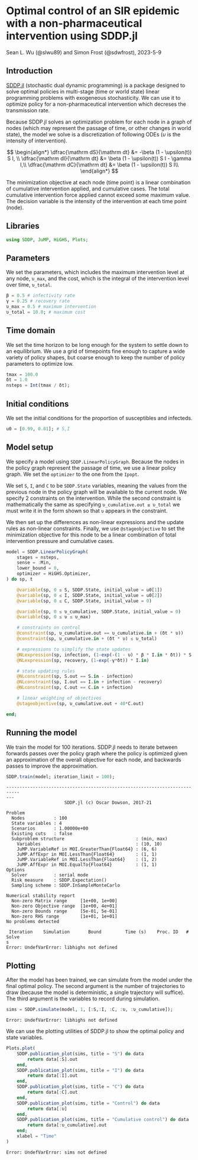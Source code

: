 # Optimal control of an SIR epidemic with a non-pharmaceutical intervention using SDDP.jl
Sean L. Wu (@slwu89) and Simon Frost (@sdwfrost), 2023-5-9

## Introduction

[SDDP.jl](https://odow.github.io/SDDP.jl/stable/) (stochastic dual dynamic programming) is a package designed
to solve optimal policies in multi-stage (time or world state) linear programming problems with exogeneous stochasticity.
We can use it to optimize policy for a non-pharmaceutical intervention which decreses the transmission rate.

Because SDDP.jl solves an optimization problem for each node in a graph of nodes (which may represent the passage of time, or other changes
in world state), the model we solve is a discretization of following ODEs ($\upsilon$ is the intensity of intervention). 

$$
\begin{align*}
\dfrac{\mathrm dS}{\mathrm dt} &= -\beta (1 - \upsilon(t)) S I, \\
\dfrac{\mathrm dI}{\mathrm dt} &= \beta (1 - \upsilon(t)) S I - \gamma I,\\ 
\dfrac{\mathrm dC}{\mathrm dt} &= \beta (1 - \upsilon(t)) S I\\
\end{align*}
$$

The minimization objective at each node (time point) is a linear combination of cumulative intervention applied,
and cumulative cases. The total cumulative intervention force applied cannot exceed some maximum value.
The decision variable is the intensity of the intervention at each time point (node).

## Libraries

```julia
using SDDP, JuMP, HiGHS, Plots;
```




## Parameters

We set the parameters, which includes the maximum intervention level at any node, `υ_max`, and the cost, which is the integral of the intervention level over time, `υ_total`.

```julia
β = 0.5 # infectivity rate
γ = 0.25 # recovery rate
υ_max = 0.5 # maximum intervention
υ_total = 10.0; # maximum cost
```




## Time domain

We set the time horizon to be long enough for the system to settle down to an equilibrium. We use a grid of timepoints fine enough to capture a wide variety of policy shapes, but coarse enough to keep the number of policy parameters to optimize low.

```julia
tmax = 100.0
δt = 1.0
nsteps = Int(tmax / δt);
```




## Initial conditions

We set the initial conditions for the proportion of susceptibles and infecteds.

```julia
u0 = [0.99, 0.01]; # S,I
```




## Model setup

We specify a model using `SDDP.LinearPolicyGraph`. Because the nodes in the policy graph represent the
passage of time, we use a linear policy graph. We set the `optimizer` to the one from the `Ipopt`.

We set `S`, `I`, and `C` to be `SDDP.State` variables, meaning the values from the previous node in the policy
graph will be available to the current node. We specify 2 constraints on the intervention. While the second
constraint is mathematically the same as specifying `υ_cumulative.out ≤ υ_total` we must write it in
the form shown so that `υ` appears in the constraint.

We then set up the differences as non-linear expressions and the update rules as non-linear constraints.
Finally, we use `@stageobjective` to set the minimization objective for this node to be a linear combination
of total intervention pressure and cumulative cases.

```julia
model = SDDP.LinearPolicyGraph(
    stages = nsteps,
    sense = :Min,
    lower_bound = 0,
    optimizer = HiGHS.Optimizer,
) do sp, t

    @variable(sp, 0 ≤ S, SDDP.State, initial_value = u0[1])
    @variable(sp, 0 ≤ I, SDDP.State, initial_value = u0[2])
    @variable(sp, 0 ≤ C, SDDP.State, initial_value = 0)

    @variable(sp, 0 ≤ υ_cumulative, SDDP.State, initial_value = 0)
    @variable(sp, 0 ≤ υ ≤ υ_max)

    # constraints on control    
    @constraint(sp, υ_cumulative.out == υ_cumulative.in + (δt * υ))
    @constraint(sp, υ_cumulative.in + (δt * υ) ≤ υ_total)

    # expressions to simplify the state updates
    @NLexpression(sp, infection, (1-exp(-(1 - υ) * β * I.in * δt)) * S.in)
    @NLexpression(sp, recovery, (1-exp(-γ*δt)) * I.in)

    # state updating rules
    @NLconstraint(sp, S.out == S.in - infection)
    @NLconstraint(sp, I.out == I.in + infection - recovery)
    @NLconstraint(sp, C.out == C.in + infection)

    # linear weighting of objectives
    @stageobjective(sp, υ_cumulative.out + 40*C.out)

end;
```




## Running the model

We train the model for 100 iterations. SDDP.jl needs to iterate between forwards passes over the policy
graph where the policy is optimized given an approximation of the overall objective for each node,
and backwards passes to improve the approximation.

```julia
SDDP.train(model; iteration_limit = 100);
```

```
---------------------------------------------------------------------------
---
                      SDDP.jl (c) Oscar Dowson, 2017-21

Problem
  Nodes           : 100
  State variables : 4
  Scenarios       : 1.00000e+00
  Existing cuts   : false
  Subproblem structure                           : (min, max)
    Variables                                    : (10, 10)
    JuMP.VariableRef in MOI.GreaterThan{Float64} : (6, 6)
    JuMP.AffExpr in MOI.LessThan{Float64}        : (1, 1)
    JuMP.VariableRef in MOI.LessThan{Float64}    : (1, 2)
    JuMP.AffExpr in MOI.EqualTo{Float64}         : (1, 1)
Options
  Solver          : serial mode
  Risk measure    : SDDP.Expectation()
  Sampling scheme : SDDP.InSampleMonteCarlo

Numerical stability report
  Non-zero Matrix range     [1e+00, 1e+00]
  Non-zero Objective range  [1e+00, 4e+01]
  Non-zero Bounds range     [5e-01, 5e-01]
  Non-zero RHS range        [1e+01, 1e+01]
No problems detected

 Iteration    Simulation       Bound         Time (s)    Proc. ID   # Solve
s
Error: UndefVarError: libhighs not defined
```





## Plotting

After the model has been trained, we can simulate from the model under the final optimal policy.
The second argument is the number of trajectories to draw (because the model is deterministic, a single
trajectory will suffice). The third argument is the variables to record during simulation.

```julia
sims = SDDP.simulate(model, 1, [:S,:I, :C, :υ, :υ_cumulative]);
```

```
Error: UndefVarError: libhighs not defined
```





We can use the plotting utilities of SDDP.jl to show the optimal policy and state variables.

```julia
Plots.plot(
    SDDP.publication_plot(sims, title = "S") do data
        return data[:S].out
    end,
    SDDP.publication_plot(sims, title = "I") do data
        return data[:I].out
    end,
    SDDP.publication_plot(sims, title = "C") do data
        return data[:C].out
    end,
    SDDP.publication_plot(sims, title = "Control") do data
        return data[:υ]
    end,
    SDDP.publication_plot(sims, title = "Cumulative control") do data
        return data[:υ_cumulative].out
    end;
    xlabel = "Time"
)
```

```
Error: UndefVarError: sims not defined
```


